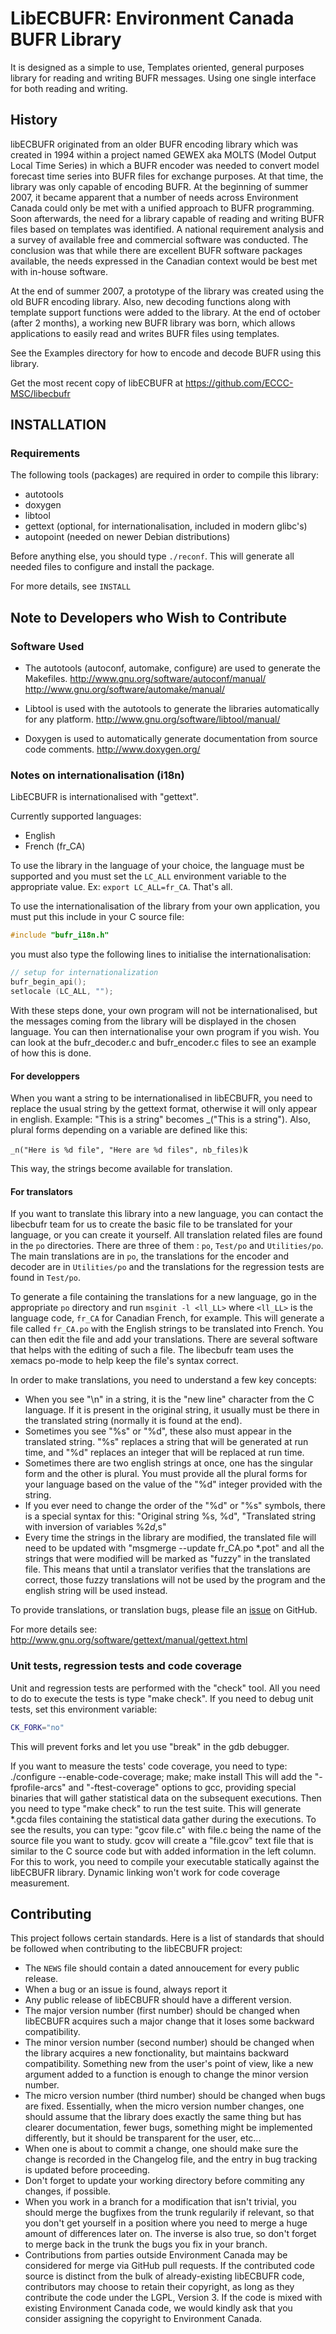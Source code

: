 # LibECBUFR: Environment Canada BUFR Library

It is designed as a simple to use, Templates oriented, general purposes
library for reading and writing BUFR messages.  Using one single interface
for both reading and writing.

## History

libECBUFR originated from an older BUFR encoding library which was created
in 1994 within a project named GEWEX aka MOLTS (Model Output Local Time
Series) in which a BUFR encoder was needed to convert model forecast time
series into BUFR files for exchange purposes.  At that time, the library
was only capable of encoding BUFR.  At the beginning of summer 2007,
it became apparent that a number of needs across Environment Canada
could only be met with a unified approach to BUFR programming.
Soon afterwards, the need for a library capable of reading and writing BUFR
files based on templates was identified. A national requirement analysis
and a survey of available free and commercial software was conducted.
The conclusion was that while there are excellent BUFR software packages
available, the needs expressed in the Canadian context would be best met
with in-house software.

At the end of summer 2007, a prototype of the library was created
using the old BUFR encoding library. Also, new decoding functions along
with template support functions were added to the library.  At the end
of october (after 2 months), a working new BUFR library was born, which
allows applications to easily read and writes BUFR files using templates.

See the Examples directory for how to encode and decode BUFR using
this library.

Get the most recent copy of libECBUFR at https://github.com/ECCC-MSC/libecbufr

## INSTALLATION

### Requirements

The following tools (packages) are required in order to compile this library:
   
- autotools
- doxygen
- libtool
- gettext (optional, for internationalisation, included in modern glibc's) 
- autopoint (needed on newer Debian distributions)

Before anything else, you should type `./reconf`.  This will generate all needed
files to configure and install the package.

For more details, see `INSTALL`


## Note to Developers who Wish to Contribute

### Software Used

- The autotools (autoconf, automake, configure) are used to generate 
  the Makefiles.
  http://www.gnu.org/software/autoconf/manual/
  http://www.gnu.org/software/automake/manual/

- Libtool is used with the autotools to generate the libraries 
  automatically for any platform.
  http://www.gnu.org/software/libtool/manual/

- Doxygen is used to automatically generate documentation from source code 
  comments.
  http://www.doxygen.org/

### Notes on internationalisation (i18n)

LibECBUFR is internationalised with "gettext". 

Currently supported languages:

* English
* French (fr_CA)

To use the library in the language of your choice, the language must be supported
and you must set the `LC_ALL` environment variable to the appropriate value.
Ex: `export LC_ALL=fr_CA`.  That's all.

To use the internationalisation of the library from your own application, 
you must put this include in your C source file:

```c
#include "bufr_i18n.h"
```

you must also type the following lines to initialise the internationalisation:

```c
// setup for internationalization
bufr_begin_api();
setlocale (LC_ALL, "");
```

With these steps done, your own program will not be internationalised, but the
messages coming from the library will be displayed in the chosen language.
You can then internationalise your own program if you wish.  You can look at
the bufr_decoder.c and bufr_encoder.c files to see an example of how this is 
done.

#### For developpers
When you want a string to be internationalised in libECBUFR, you need to replace the usual
string by the gettext format, otherwise it will only appear in english.
Example: "This is a string" becomes _("This is a string").
Also, plural forms depending on a variable are defined like this:

`_n("Here is %d file", "Here are %d files", nb_files)`k

This way, the strings become available for translation.


#### For translators
If you want to translate this library into a new language, you can contact 
the libecbufr team for us to create the basic file to be translated for your 
language, or you can create it yourself.  All translation related files are 
found in the `po` directories.  There are three of them : `po`, `Test/po`
and `Utilities/po`.  The main translations are in `po`, the translations 
for the encoder and decoder are in `Utilities/po` and the translations for
the regression tests are found in `Test/po`.

To generate a file containing the translations for a new language, go in the
appropriate `po` directory and run `msginit -l <ll_LL>` where `<ll_LL>` is 
the language code, `fr_CA` for Canadian French, for example. This will generate
a file called `fr_CA.po` with the English strings to be translated into French.
You can then edit the file and add your translations. There are several software
that helps with the editing of such a file.  The libecbufr team uses the
xemacs po-mode to help keep the file's syntax correct.

In order to make translations, you need to understand a few key concepts:
- When you see "\n" in a string, it is the "new line" character from the
C language. If it is present in the original string, it usually must be there
in the translated string (normally it is found at the end).
- Sometimes you see "%s" or "%d", these also must appear in the translated
string.  "%s" replaces a string that will be generated at run time, and "%d"
replaces an integer that will be replaced at run time.  
- Sometimes there are two english strings at once, one has the singular 
form and the other is plural. You must provide all the plural forms for 
your language based on the value of the "%d" integer provided with the string.
- If you ever need to change the order of the "%d" or "%s" symbols, there is a
special syntax for this: "Original string %s, %d", "Translated string with
inversion of variables %2$d, %1$s"
- Every time the strings in the library are modified, the translated file will
need to be updated with "msgmerge --update fr_CA.po *.pot" and all the strings 
that were modified will be marked as "fuzzy" in the translated file.  This means
that until a translator verifies that the translations are correct, those
fuzzy translations will not be used by the program and the english string will be
used instead.

To provide translations, or translation bugs, please file an [issue](https://github.com/ECCC-MSC/libecbufr/issues)
on GitHub.

For more details see: http://www.gnu.org/software/gettext/manual/gettext.html

### Unit tests, regression tests and code coverage

Unit and regression tests are performed with the "check" tool.  All you need 
to do to execute the tests is type "make check".  If you need to debug 
unit tests, set this environment variable:

```bash
CK_FORK="no"  
```

This will prevent forks and let you use "break" in the gdb debugger.

If you want to measure the tests' code coverage, you need to type:
./configure --enable-code-coverage; make; make install
This will add the "-fprofile-arcs" and "-ftest-coverage" options to gcc, providing 
special binaries that will gather statistical data on the subsequent executions.
Then you need to type "make check" to run the test suite. This will generate
*.gcda files containing the statistical data gather during the executions.
To see the results, you can type:
"gcov file.c" with file.c being the name of the source file you want to study.
gcov will create a "file.gcov" text file that is similar to the C source code
but with added information in the left column.
For this to work, you need to compile your executable statically against the libECBUFR
library.  Dynamic linking won't work for code coverage measurement.

## Contributing

This project follows certain standards.  Here is a list of standards that
should be followed when contributing to the libECBUFR project:

- The `NEWS` file should contain a dated annoucement for every public release.
- When a bug or an issue is found, always report it
- Any public release of libECBUFR should have a different version.
- The major version number (first number) should be changed when libECBUFR 
  acquires such a major change that it loses some backward compatibility. 
- The minor version number (second number) should be changed when 
  the library acquires a new fonctionality, but maintains backward 
  compatibility. Something new from the user's point of view, like a new
  argument added to a function is enough to change the minor version number.
- The micro version number (third number) should be changed when bugs are 
  fixed. Essentially, when the micro version number changes, one should 
  assume that the library does exactly the same thing but has clearer 
  documentation, fewer bugs, something might be implemented differently, 
  but it should be transparent for the user, etc...
- When one is about to commit a change, one should make sure 
  the change is recorded in the Changelog file, and the entry in bug tracking 
  is updated before proceeding.
- Don't forget to update your working directory before commiting any changes,
  if possible.
- When you work in a branch for a modification that isn't trivial, 
  you should merge the bugfixes from the trunk regularily if relevant,
  so that you don't get yourself in a position where you need to merge 
  a huge amount of differences later on. The inverse is also true, 
  so don't forget to merge back in the trunk the bugs you fix in your branch.
- Contributions from parties outside Environment Canada may be considered for
  merge via GitHub pull requests.  If the contributed code source is distinct
  from the bulk of already-existing libECBUFR code, contributors may choose to
  retain their copyright, as long as they contribute the code under the LGPL,
  Version 3. If the code is mixed with existing Environment Canada code, we would
  kindly ask that you consider assigning the copyright to Environment Canada.

